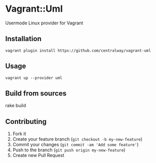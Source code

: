 # Vagrant::Uml

Usermode Linux provider for Vagrant

## Installation

    vagrant plugin install https://github.com/centralway/vagrant-uml

## Usage

    vagrant up --provider uml

## Build from sources

   rake build

## Contributing

1. Fork it
2. Create your feature branch (`git checkout -b my-new-feature`)
3. Commit your changes (`git commit -am 'Add some feature'`)
4. Push to the branch (`git push origin my-new-feature`)
5. Create new Pull Request
